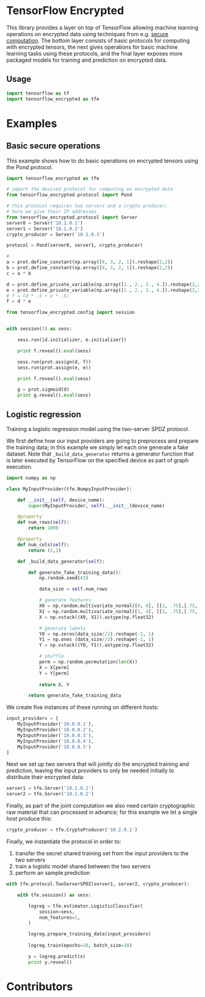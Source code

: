 # TensorFlow Encrypted

This library provides a layer on top of TensorFlow allowing machine learning operations on encrypted data using techniques from e.g. [secure computation](https://en.wikipedia.org/wiki/Secure_multi-party_computation). The bottom layer consists of basic protocols for computing with encrypted tensors, the next gives operations for basic machine learning tasks using these protocols, and the final layer exposes more packaged models for training and prediction on encrypted data.

## Usage

```python
import tensorflow as tf
import tensorflow_encrypted as tfe
```

# Examples

## Basic secure operations

This example shows how to do basic operations on encrypted tensors using the Pond protocol.

```python
import tensorflow_encrypted as tfe

# import the desired protocol for computing on encrypted data
from tensorflow_encrypted.protocol import Pond 

# this protocol requires two servers and a crypto producer;
# here we give their IP addresses
from tensorflow_encrypted.protocol import Server
server0 = Server('10.1.0.1')
server1 = Server('10.1.0.2')
crypto_producer = Server('10.1.0.3')

protocol = Pond(server0, server1, crypto_producer)

# 
a = prot.define_constant(np.array([4, 3, 2, 1]).reshape(2,2))
b = prot.define_constant(np.array([4, 3, 2, 1]).reshape(2,2))
c = a * b

d = prot.define_private_variable(np.array([1., 2., 3., 4.]).reshape(2,2))
e = prot.define_private_variable(np.array([1., 2., 3., 4.]).reshape(2,2))
# f = (d * .5 + e * .5)
f = d * e

from tensorflow_encrypted.config import session


with session(3) as sess:

    sess.run([d.initializer, e.initializer])

    print f.reveal().eval(sess)

    sess.run(prot.assign(d, f))
    sess.run(prot.assign(e, e))

    print f.reveal().eval(sess)

    g = prot.sigmoid(d)
    print g.reveal().eval(sess)
```

## Logistic regression

Training a logistic regression model using the two-server SPDZ protocol.

We first define how our input providers are going to preprocess and prepare the training data; in this example we simply let each one generate a fake dataset. Note that `_build_data_generator` returns a generator function that is later executed by TensorFlow on the specified device as part of graph execution.

```python
import numpy as np

class MyInputProvider(tfe.NumpyInputProvider):

    def __init__(self, device_name):
        super(MyInputProvider, self).__init__(device_name)

    @property
    def num_rows(self):
        return 1000

    @property
    def num_cols(self):
        return (2,1)

    def _build_data_generator(self):

        def generate_fake_training_data():
            np.random.seed(42)

            data_size = self.num_rows

            # generate features
            X0 = np.random.multivariate_normal([0, 0], [[1, .75],[.75, 1]], data_size//2)
            X1 = np.random.multivariate_normal([1, 4], [[1, .75],[.75, 1]], data_size//2)
            X = np.vstack((X0, X1)).astype(np.float32)

            # generate labels
            Y0 = np.zeros(data_size//2).reshape(-1, 1)
            Y1 = np.ones (data_size//2).reshape(-1, 1)
            Y = np.vstack((Y0, Y1)).astype(np.float32)

            # shuffle
            perm = np.random.permutation(len(X))
            X = X[perm]
            Y = Y[perm]
            
            return X, Y

        return generate_fake_training_data
```

We create five instances of these running on different hosts:

```python
input_providers = [
    MyInputProvider('10.0.0.1'),
    MyInputProvider('10.0.0.2'),
    MyInputProvider('10.0.0.3'),
    MyInputProvider('10.0.0.4'),
    MyInputProvider('10.0.0.5')
]
```

Next we set up two servers that will jointly do the encrypted training and prediction, leaving the input providers to only be needed initially to distribute their encrypted data:

```python
server1 = tfe.Server('10.1.0.1')
server2 = tfe.Server('10.1.0.2')
```

Finally, as part of the joint computation we also need certain cryptographic raw material that can processed in advance; for this example we let a single host produce this:

```python
crypto_producer = tfe.CryptoProducer('10.2.0.1')
```

Finally, we instantiate the protocol in order to:
1) transfer the secret shared training set from the input providers to the two servers
2) train a logistic model shared between the two servers
3) perform an sample prediction

```python
with tfe.protocol.TwoServerSPDZ(server1, server2, crypto_producer):

    with tfe.session() as sess:

        logreg = tfe.estimator.LogisticClassifier(
            session=sess,
            num_features=2,
        )

        logreg.prepare_training_data(input_providers)
        
        logreg.train(epochs=10, batch_size=30)

        y = logreg.predict(x)
        print y.reveal()
```

# Contributors